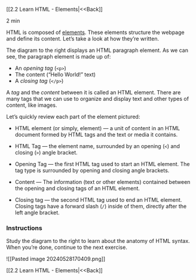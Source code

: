 [[2.2 Learn HTML - Elements|<<Back]]

2 min

HTML is composed of [elements](https://www.codecademy.com/resources/docs/html/elements?page_ref=catalog). These elements structure the webpage and define its content. Let’s take a look at how they’re written.

The diagram to the right displays an HTML paragraph element. As we can see, the paragraph element is made up of:

- An _opening tag_ (`<p>`)
- The content (“Hello World!” text)
- A _closing tag_ (`</p>`)

A _tag_ and the _content_ between it is called an HTML element. There are many tags that we can use to organize and display text and other types of content, like images.

Let’s quickly review each part of the element pictured:

- HTML element (or simply, element) — a unit of content in an HTML document formed by HTML tags and the text or media it contains.
    
- HTML Tag — the element name, surrounded by an opening (`<`) and closing (`>`) angle bracket.
    
- Opening Tag — the first HTML tag used to start an HTML element. The tag type is surrounded by opening and closing angle brackets.
    
- Content — The information (text or other elements) contained between the opening and closing tags of an HTML element.
    
- Closing tag — the second HTML tag used to end an HTML element. Closing tags have a forward slash (`/`) inside of them, directly after the left angle bracket.
    

### Instructions

Study the diagram to the right to learn about the anatomy of HTML syntax. When you’re done, continue to the next exercise.

![[Pasted image 20240528170409.png]]

[[2.2 Learn HTML - Elements|<<Back]]
